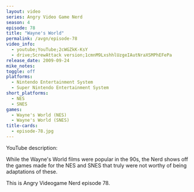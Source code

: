 ```yaml
---
layout: video
series: Angry Video Game Nerd
season: 4
episode: 78
title: "Wayne's World"
permalink: /avgn/episode-78
video_info:
  - youtube;YouTube;2cWGZkK-KsY
  - drive;ScrewAttack version;1cmnM9LxshhlUzgeIAutNraXSMPhEFePa
release_date: 2009-09-24
mike_notes:
toggle: off
platforms:
  - Nintendo Entertainment System
  - Super Nintendo Entertainment System
short_platforms:
  - NES
  - SNES
games:
  - Wayne's World (NES)
  - Wayne's World (SNES)
title-cards:
  - episode-78.jpg
---
```


<p class="yt-description">YouTube description:</p>

While the Wayne's World films were popular in the 90s, the Nerd shows off the games made for the NES and SNES that truly were not worthy of being adaptations of these.

This is Angry Videogame Nerd episode 78.